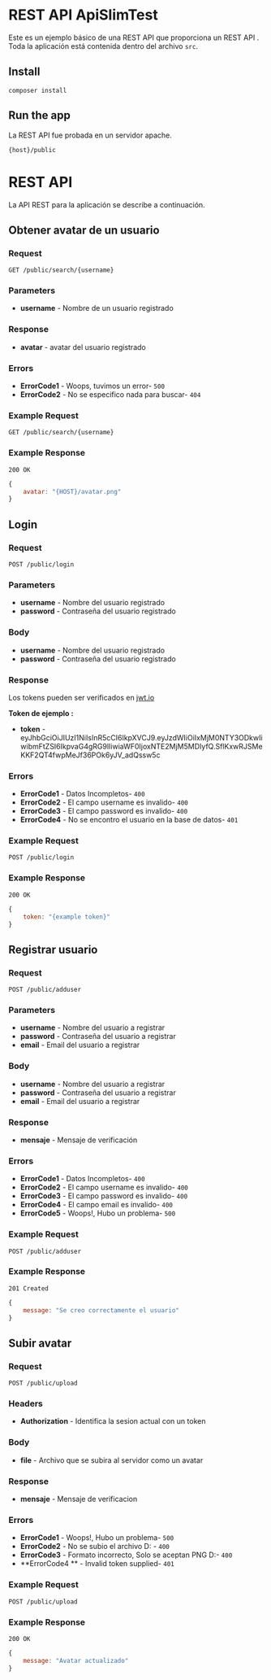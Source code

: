 # REST API ApiSlimTest

Este es un ejemplo básico de una REST API que proporciona un REST API . Toda la aplicación está contenida dentro del archivo `src`.

## Install

    composer install

## Run the app

La REST API fue probada en un servidor apache.

    {host}/public

# REST API

La API REST para la aplicación se describe a continuación.



## Obtener avatar de un usuario

### Request

`GET /public/search/{username}`

### Parameters
- **username** - Nombre de un usuario registrado

### Response
- **avatar** - avatar del usuario registrado

### Errors
- **ErrorCode1** - Woops, tuvimos un error- `500`
- **ErrorCode2** - No se especifico nada para buscar- `404`

### Example Request
`GET /public/search/{username}`

### Example Response
`200 OK`

```javascript
{
	avatar: "{HOST}/avatar.png"
}
```
## Login

### Request

`POST /public/login`

### Parameters
- **username** - Nombre del usuario registrado
- **password** - Contraseña del usuario registrado

### Body
- **username** - Nombre del usuario registrado
- **password** - Contraseña del usuario registrado

### Response

Los tokens pueden ser verificados en [jwt.io](https://jwt.io/ "JWT Homepage")

**Token de ejemplo :**

- **token** - eyJhbGciOiJIUzI1NiIsInR5cCI6IkpXVCJ9.eyJzdWIiOiIxMjM0NTY3ODkwIiwibmFtZSI6IkpvaG4gRG9lIiwiaWF0IjoxNTE2MjM5MDIyfQ.SflKxwRJSMeKKF2QT4fwpMeJf36POk6yJV_adQssw5c

### Errors
- **ErrorCode1** - Datos Incompletos- `400`
- **ErrorCode2** - El campo username es invalido- `400`
- **ErrorCode3** - El campo password es invalido- `400`
- **ErrorCode4** - No se encontro el usuario en la base de datos- `401`

### Example Request
`POST /public/login`

### Example Response
`200 OK`

```javascript
{
	token: "{example token}"
}
```
## Registrar usuario

### Request

`POST /public/adduser`

### Parameters
- **username** - Nombre del usuario a registrar
- **password** - Contraseña del usuario a registrar
- **email** - Email del usuario a registrar

### Body
- **username** - Nombre del usuario a registrar
- **password** - Contraseña del usuario a registrar
- **email** - Email del usuario a registrar

### Response

- **mensaje** - Mensaje de verificación

### Errors
- **ErrorCode1** - Datos Incompletos- `400`
- **ErrorCode2** - El campo username es invalido- `400`
- **ErrorCode3** - El campo password es invalido- `400`
- **ErrorCode4** - El campo email es invalido- `400`
- **ErrorCode5** - Woops!, Hubo un problema- `500`

### Example Request
`POST /public/adduser`

### Example Response
`201 Created`

```javascript
{
	message: "Se creo correctamente el usuario"
}
```
## Subir  avatar

### Request

`POST /public/upload`

### Headers
- **Authorization** - Identifica la sesion actual con un token

### Body
- **file** - Archivo que se subira al servidor como un avatar

### Response

- **mensaje** - Mensaje de verificacion

### Errors
- **ErrorCode1** - Woops!, Hubo un problema- `500`
- **ErrorCode2** - No se subio el archivo D: - `400`
- **ErrorCode3** - Formato incorrecto, Solo se aceptan PNG D:- `400`
- **ErrorCode4 ** - Invalid token supplied- `401`

### Example Request
`POST /public/upload`

### Example Response
`200 OK`

```javascript
{
	message: "Avatar actualizado"
}
```

